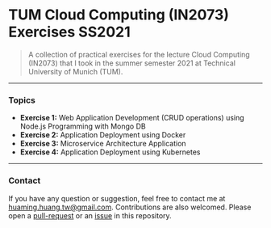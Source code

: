 # TUM Cloud Computing (IN2073) Exercises SS2021

> A collection of practical exercises for the lecture Cloud Computing (IN2073) that I took in the summer semester 2021 at Technical University of Munich (TUM).

---

### Topics
- **Exercise 1:** Web Application Development (CRUD operations) using Node.js Programming with Mongo DB
- **Exercise 2:** Application Deployment using Docker
- **Exercise 3:** Microservice Architecture Application
- **Exercise 4:** Application Deployment using Kubernetes

---

### Contact
If you have any question or suggestion, feel free to contact me at huaming.huang.tw@gmail.com. Contributions are also welcomed. Please open a [pull-request](https://github.com/hmhuang0501/tum-cloud-computing-exercises-ss21/compare) or an [issue](https://github.com/hmhuang0501/tum-cloud-computing-exercises-ss21/issues/new) in this repository.
